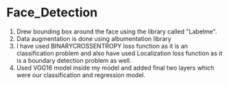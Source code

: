 # Face_Detection

1. Drew bounding box around the face using the library called "Labelme".
2. Data augmentation is done using albumentation library
3. I have used BINARYCROSSENTROPY  loss function as it is an classification problem and also have used Localization loss function as it is a boundary detection problem as well.
4. Used VGG16 model inside my model and added final two layers which were our classification and regression model.
